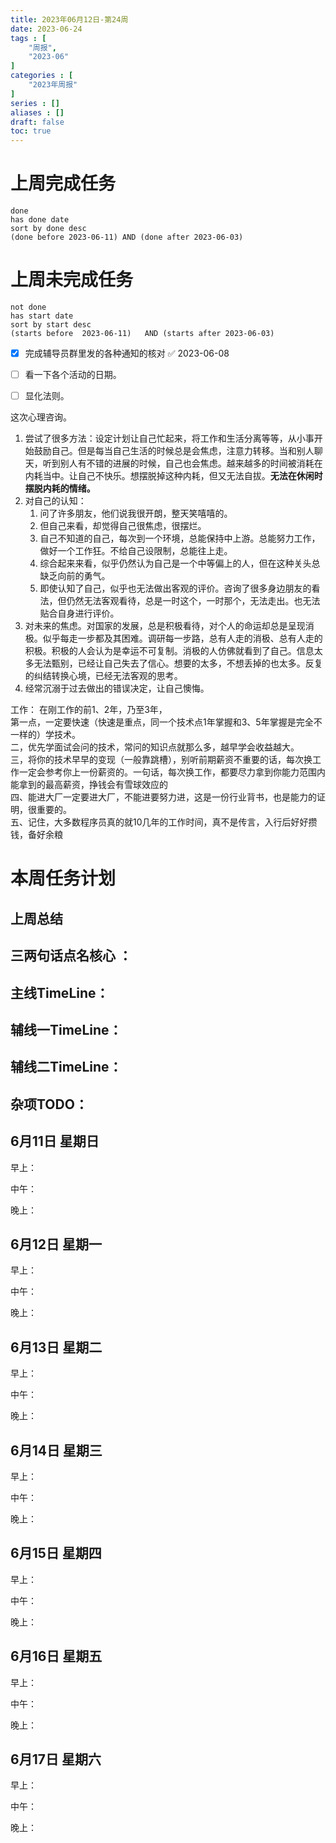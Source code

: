 ```yaml
---
title: 2023年06月12日-第24周
date: 2023-06-24
tags : [
	"周报",
	"2023-06"
]
categories : [
	"2023年周报"
]
series : []
aliases : []
draft: false
toc: true
---
```

# 上周完成任务
```tasks
done
has done date
sort by done desc
(done before 2023-06-11) AND (done after 2023-06-03)
```

# 上周未完成任务
```tasks
not done
has start date
sort by start desc
(starts before  2023-06-11)   AND (starts after 2023-06-03) 

```


- [x] 完成辅导员群里发的各种通知的核对 ✅ 2023-06-08
- [ ] 看一下各个活动的日期。
- [ ]  显化法则。


这次心理咨询。

1. 尝试了很多方法：设定计划让自己忙起来，将工作和生活分离等等，从小事开始鼓励自己。但是每当自己生活的时候总是会焦虑，注意力转移。当和别人聊天，听到别人有不错的进展的时候，自己也会焦虑。越来越多的时间被消耗在内耗当中。让自己不快乐。想摆脱掉这种内耗，但又无法自拔。**无法在休闲时摆脱内耗的情绪。**
2. 对自己的认知：
	1. 问了许多朋友，他们说我很开朗，整天笑嘻嘻的。
	2. 但自己来看，却觉得自己很焦虑，很摆烂。
	3. 自己不知道的自己，每次到一个环境，总能保持中上游。总能努力工作，做好一个工作狂。不给自己设限制，总能往上走。
	4. 综合起来来看，似乎仍然认为自己是一个中等偏上的人，但在这种关头总缺乏向前的勇气。
	5. 即使认知了自己，似乎也无法做出客观的评价。咨询了很多身边朋友的看法，但仍然无法客观看待，总是一时这个，一时那个，无法走出。也无法贴合自身进行评价。
3. 对未来的焦虑。对国家的发展，总是积极看待，对个人的命运却总是呈现消极。似乎每走一步都及其困难。调研每一步路，总有人走的消极、总有人走的积极。积极的人会认为是幸运不可复制。消极的人仿佛就看到了自己。信息太多无法甄别，已经让自己失去了信心。想要的太多，不想丢掉的也太多。反复的纠结转换心境，已经无法客观的思考。 
4. 经常沉溺于过去做出的错误决定，让自己懊悔。


工作：
在刚工作的前1、2年，乃至3年，  
第一点，一定要快速（快速是重点，同一个技术点1年掌握和3、5年掌握是完全不一样的）学技术。  
二，优先学面试会问的技术，常问的知识点就那么多，越早学会收益越大。  
三，将你的技术早早的变现（一般靠跳槽），别听前期薪资不重要的话，每次换工作一定会参考你上一份薪资的。一句话，每次换工作，都要尽力拿到你能力范围内能拿到的最高薪资，挣钱会有雪球效应的  
四、能进大厂一定要进大厂，不能进要努力进，这是一份行业背书，也是能力的证明，很重要的。  
五、记住，大多数程序员真的就10几年的工作时间，真不是传言，入行后好好攒钱，备好余粮


# 本周任务计划

## 上周总结

## 三两句话点名核心 ：

## 主线TimeLine：

## 辅线一TimeLine：

## 辅线二TimeLine：

## 杂项TODO：



## 6月11日 星期日  
早上：

中午：

晚上：

## 6月12日 星期一  
早上：

中午：

晚上：

## 6月13日 星期二  
早上：

中午：

晚上：

## 6月14日 星期三  
早上：

中午：

晚上：

## 6月15日 星期四  
早上：

中午：

晚上：

## 6月16日 星期五  
早上：

中午：

晚上：

## 6月17日 星期六  
早上：

中午：

晚上：




